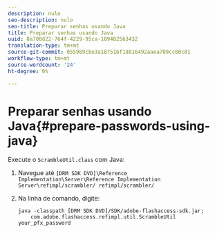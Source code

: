 ```yaml
---
description: nulo
seo-description: nulo
seo-title: Preparar senhas usando Java
title: Preparar senhas usando Java
uuid: 8a708d22-764f-4229-95ca-109482563432
translation-type: tm+mt
source-git-commit: 055989cbe3a187516f18816492aaea709cc80c81
workflow-type: tm+mt
source-wordcount: '24'
ht-degree: 0%

---
```



# Preparar senhas usando Java{#prepare-passwords-using-java}

Execute o `ScrambleUtil.class` com Java:

1. Navegue até `[DRM SDK DVD]\Reference Implementation\Server\Reference Implementation Server\refimpl/scrambler/ refimpl/scrambler/`
1. Na linha de comando, digite:

   ```
   java -classpath [DRM SDK DVD]/SDK/adobe-flashaccess-sdk.jar;  
       com.adobe.flashaccess.refimpl.util.ScrambleUtil your_pfx_password
   ```

